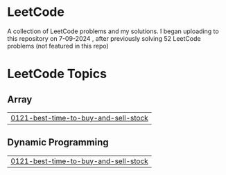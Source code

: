 # LeetCode
A collection of LeetCode problems and my solutions. I began uploading to this repository on 7-09-2024 , after previously solving 52 LeetCode problems (not featured in this repo)

<!---LeetCode Topics Start-->
# LeetCode Topics
## Array
|  |
| ------- |
| [0121-best-time-to-buy-and-sell-stock](https://github.com/anupip/LeetCode/tree/master/0121-best-time-to-buy-and-sell-stock) |
## Dynamic Programming
|  |
| ------- |
| [0121-best-time-to-buy-and-sell-stock](https://github.com/anupip/LeetCode/tree/master/0121-best-time-to-buy-and-sell-stock) |
<!---LeetCode Topics End-->